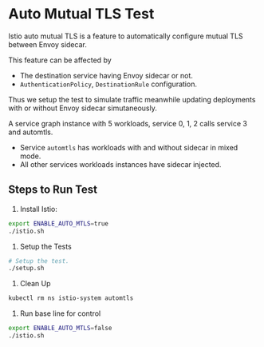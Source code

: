 # Auto Mutual TLS Test

Istio auto mutual TLS is a feature to automatically configure mutual TLS between Envoy sidecar.

This feature can be affected by

- The destination service having Envoy sidecar or not.
- `AuthenticationPolicy`, `DestinationRule` configuration.

Thus we setup the test to simulate traffic meanwhile updating deployments with or without Envoy
sidecar simutaneously.

A service graph instance with 5 workloads, service 0, 1, 2 calls service 3 and automtls.

- Service `automtls` has workloads with and without sidecar in mixed mode.
- All other services workloads instances have sidecar injected.

## Steps to Run Test

1. Install Istio:

```bash
export ENABLE_AUTO_MTLS=true
./istio.sh
```

1. Setup the Tests

```bash
# Setup the test.
./setup.sh
```

1. Clean Up

```bash
kubectl rm ns istio-system automtls
```

1. Run base line for control

```bash
export ENABLE_AUTO_MTLS=false
./istio.sh
```

